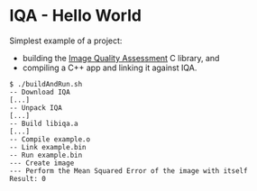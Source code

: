 # IQA - Hello World

Simplest example of a project:

* building the [Image Quality Assessment](https://sourceforge.net/p/iqa/wiki/Home/) C library, and
* compiling a C++ app and linking it against IQA.

```
$ ./buildAndRun.sh
-- Download IQA
[...]
-- Unpack IQA
[...]
-- Build libiqa.a
[...]
-- Compile example.o
-- Link example.bin
-- Run example.bin
--- Create image
--- Perform the Mean Squared Error of the image with itself
Result: 0
```
